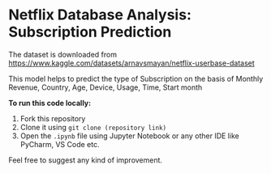 # **Netflix Database Analysis: Subscription Prediction**




The dataset is downloaded from https://www.kaggle.com/datasets/arnavsmayan/netflix-userbase-dataset

This model helps to predict the type of Subscription on the basis of Monthly Revenue, Country,	Age,	Device,	Usage, Time,	Start month

**To run this code locally:**

1. Fork this repository
2. Clone it using `git clone (repository link)`
3. Open the `.ipynb` file using Jupyter Notebook or any other IDE like PyCharm, VS Code etc.

Feel free to suggest any kind of improvement.


